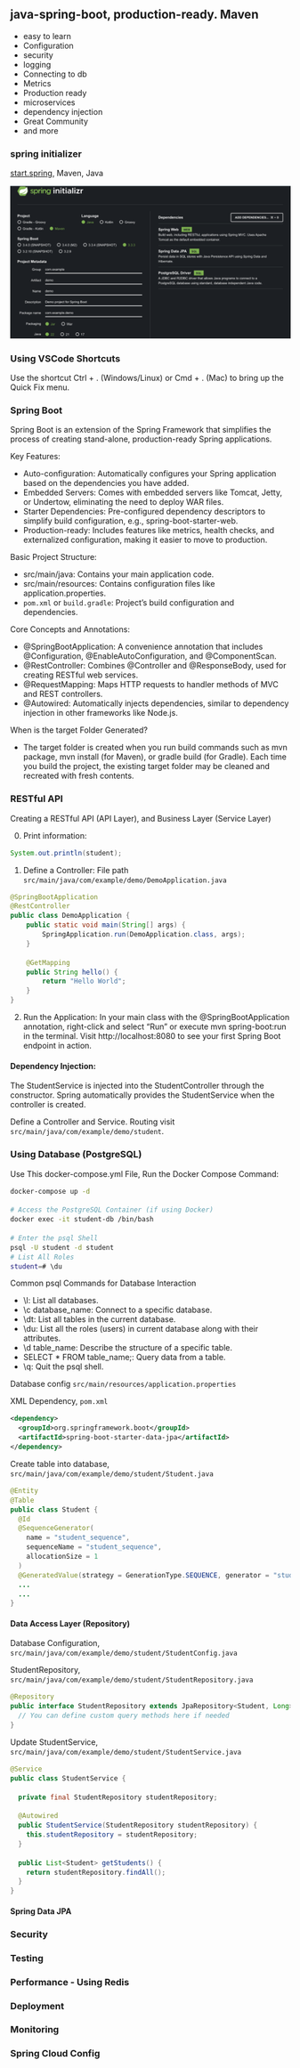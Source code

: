 ## java-spring-boot, production-ready. Maven

- easy to learn
- Configuration
- security
- logging
- Connecting to db
- Metrics
- Production ready
- microservices
- dependency injection
- Great Community
- and more


### spring initializer
[start.spring](https://start.spring.io/), Maven, Java

![spring initializer](images/spring-initializer.png)


### Using VSCode Shortcuts
Use the shortcut Ctrl + . (Windows/Linux) or Cmd + . (Mac) to bring up the Quick Fix menu.


### Spring Boot
Spring Boot is an extension of the Spring Framework that simplifies the process of creating stand-alone, production-ready Spring applications.

Key Features:
- Auto-configuration: Automatically configures your Spring application based on the dependencies you have added.
- Embedded Servers: Comes with embedded servers like Tomcat, Jetty, or Undertow, eliminating the need to deploy WAR files.
- Starter Dependencies: Pre-configured dependency descriptors to simplify build configuration, e.g., spring-boot-starter-web.
- Production-ready: Includes features like metrics, health checks, and externalized configuration, making it easier to move to production.

Basic Project Structure:
- src/main/java: Contains your main application code.
- src/main/resources: Contains configuration files like application.properties.
- ```pom.xml``` or ```build.gradle```: Project’s build configuration and dependencies.

Core Concepts and Annotations:
- @SpringBootApplication: A convenience annotation that includes @Configuration, @EnableAutoConfiguration, and @ComponentScan.
- @RestController: Combines @Controller and @ResponseBody, used for creating RESTful web services.
- @RequestMapping: Maps HTTP requests to handler methods of MVC and REST controllers.
- @Autowired: Automatically injects dependencies, similar to dependency injection in other frameworks like Node.js.


When is the target Folder Generated?
- The target folder is created when you run build commands such as mvn package, mvn install (for Maven), or gradle build (for Gradle). Each time you build the project, the existing target folder may be cleaned and recreated with fresh contents.

### RESTful API
Creating a RESTful API (API Layer), and Business Layer (Service Layer)

0. Print information:

```java
System.out.println(student);
```

1. Define a Controller:
File path ```src/main/java/com/example/demo/DemoApplication.java```

```java
@SpringBootApplication
@RestController
public class DemoApplication {
	public static void main(String[] args) {
		SpringApplication.run(DemoApplication.class, args);
	}

	@GetMapping
	public String hello() {
		return "Hello World";
	}
}

```

2. Run the Application:
In your main class with the @SpringBootApplication annotation, right-click and select “Run” or execute mvn spring-boot:run in the terminal.
Visit http://localhost:8080 to see your first Spring Boot endpoint in action.

#### Dependency Injection:
The StudentService is injected into the StudentController through the constructor. Spring automatically provides the StudentService when the controller is created.

Define a Controller and Service. Routing visit ```src/main/java/com/example/demo/student```.

### Using Database (PostgreSQL)
Use This docker-compose.yml File, Run the Docker Compose Command:

```bash
docker-compose up -d

# Access the PostgreSQL Container (if using Docker)
docker exec -it student-db /bin/bash

# Enter the psql Shell
psql -U student -d student
# List All Roles
student=# \du

```

Common psql Commands for Database Interaction
- \l: List all databases.
- \c database_name: Connect to a specific database.
- \dt: List all tables in the current database.
- \du: List all the roles (users) in current database along with their attributes.
- \d table_name: Describe the structure of a specific table.
- SELECT * FROM table_name;: Query data from a table.
- \q: Quit the psql shell.

Database config ```src/main/resources/application.properties```

XML Dependency, ```pom.xml```

```xml
<dependency>
  <groupId>org.springframework.boot</groupId>
  <artifactId>spring-boot-starter-data-jpa</artifactId>
</dependency>
```

Create table into database, ```src/main/java/com/example/demo/student/Student.java```

```java
@Entity
@Table
public class Student {
  @Id
  @SequenceGenerator(
    name = "student_sequence",
    sequenceName = "student_sequence",
    allocationSize = 1
  )
  @GeneratedValue(strategy = GenerationType.SEQUENCE, generator = "student_sequence")
  ...
  ...
}
```
#### Data Access Layer (Repository)
Database Configuration, ```src/main/java/com/example/demo/student/StudentConfig.java```

StudentRepository, ```src/main/java/com/example/demo/student/StudentRepository.java```
```java
@Repository
public interface StudentRepository extends JpaRepository<Student, Long> {
  // You can define custom query methods here if needed
}
```

Update StudentService, ```src/main/java/com/example/demo/student/StudentService.java```
```java
@Service
public class StudentService {

  private final StudentRepository studentRepository;

  @Autowired
  public StudentService(StudentRepository studentRepository) {
    this.studentRepository = studentRepository;
  }

  public List<Student> getStudents() {
    return studentRepository.findAll();
  }
}
```

#### Spring Data JPA

### Security

### Testing

### Performance - Using Redis

### Deployment

### Monitoring

### Spring Cloud Config


